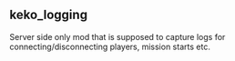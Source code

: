 ## keko_logging
Server side only mod that is supposed to capture logs for connecting/disconnecting players, mission starts etc.
